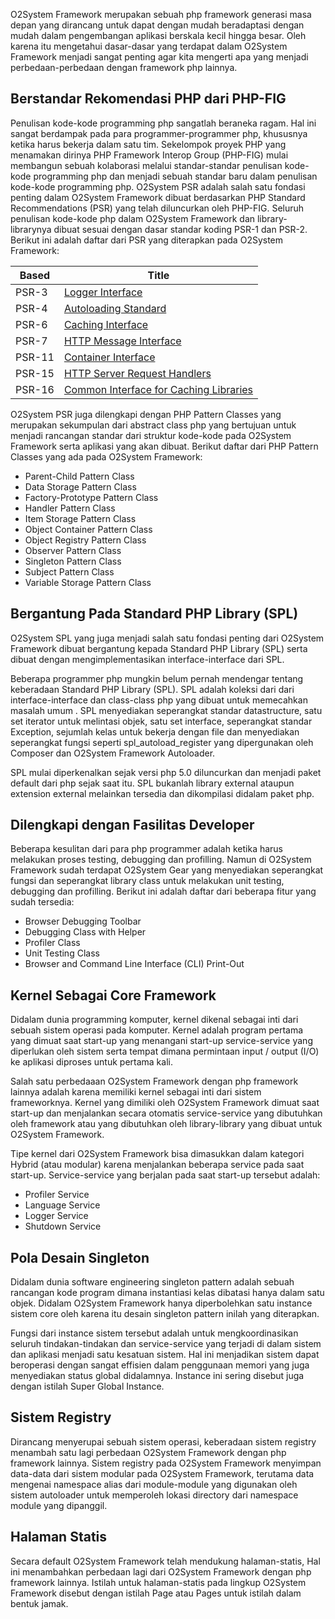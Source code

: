 O2System Framework merupakan sebuah php framework generasi masa depan yang dirancang untuk dapat dengan mudah beradaptasi dengan mudah dalam pengembangan aplikasi berskala kecil hingga besar. Oleh karena itu mengetahui dasar-dasar yang terdapat dalam O2System Framework menjadi sangat penting agar kita mengerti apa yang menjadi perbedaan-perbedaan dengan framework php lainnya.

## Berstandar Rekomendasi PHP dari PHP-FIG

Penulisan kode-kode programming php sangatlah beraneka ragam. Hal ini sangat berdampak pada para programmer-programmer php, khususnya ketika harus bekerja dalam satu tim. Sekelompok proyek PHP yang menamakan dirinya PHP Framework Interop Group (PHP-FIG) mulai membangun sebuah kolaborasi melalui standar-standar penulisan kode-kode programming php dan menjadi sebuah standar baru dalam penulisan kode-kode programming php.
O2System PSR adalah salah satu fondasi penting dalam O2System Framework dibuat berdasarkan PHP Standard Recommendations (PSR) yang telah diluncurkan oleh PHP-FIG. Seluruh penulisan kode-kode php dalam O2System Framework dan library-librarynya dibuat sesuai dengan dasar standar koding PSR-1 dan PSR-2. Berikut ini adalah daftar dari PSR yang diterapkan pada O2System Framework:


|Based |Title|
|--|---|
PSR-3|[Logger Interface](http://www.php-fig.org/psr/psr-3/)
PSR-4|[Autoloading Standard](http://www.php-fig.org/psr/psr-4/)
PSR-6|[Caching Interface](http://www.php-fig.org/psr/psr-6/)
PSR-7|[HTTP Message Interface](http://www.php-fig.org/psr/psr-7/)
PSR-11|[Container Interface](http://www.php-fig.org/psr/psr-11/)
PSR-15|[HTTP Server Request Handlers](http://www.php-fig.org/psr/psr-15/)
PSR-16|[Common Interface for Caching Libraries](http://www.php-fig.org/psr/psr-16/)

O2System PSR juga dilengkapi dengan PHP Pattern Classes yang merupakan sekumpulan dari abstract class php yang bertujuan untuk menjadi rancangan standar dari struktur kode-kode pada O2System Framework serta aplikasi yang akan dibuat. Berikut daftar dari PHP Pattern Classes yang ada pada O2System Framework:

- Parent-Child Pattern Class
- Data Storage Pattern Class
- Factory-Prototype Pattern Class
- Handler Pattern Class
- Item Storage Pattern Class
- Object Container Pattern Class
- Object Registry Pattern Class
-  Observer Pattern Class
- Singleton Pattern Class
- Subject Pattern Class
- Variable Storage Pattern Class

## Bergantung Pada Standard PHP Library (SPL)

O2System SPL yang juga menjadi salah satu fondasi penting dari O2System Framework dibuat bergantung kepada Standard PHP Library (SPL) serta dibuat dengan mengimplementasikan interface-interface dari SPL.

Beberapa programmer php mungkin belum pernah mendengar tentang keberadaan Standard PHP Library (SPL). SPL adalah koleksi dari dari interface-interface dan class-class php yang dibuat untuk memecahkan masalah umum . SPL menyediakan seperangkat standar datastructure, satu set iterator untuk melintasi objek, satu set interface, seperangkat standar Exception, sejumlah kelas untuk bekerja dengan file dan menyediakan seperangkat fungsi seperti spl_autoload_register yang dipergunakan oleh Composer dan O2System Framework Autoloader.

SPL mulai diperkenalkan sejak versi php 5.0 diluncurkan dan menjadi paket default dari php sejak saat itu. SPL bukanlah library external ataupun extension external melainkan tersedia dan dikompilasi didalam paket php.

## Dilengkapi dengan Fasilitas Developer

Beberapa kesulitan dari para php programmer adalah ketika harus melakukan proses testing, debugging dan profilling. Namun di O2System Framework sudah terdapat O2System Gear yang menyediakan seperangkat fungsi dan seperangkat library class untuk melakukan unit testing, debugging dan profilling. Berikut ini adalah daftar dari beberapa fitur yang sudah tersedia:

- Browser Debugging Toolbar
- Debugging Class with Helper
- Profiler Class
- Unit Testing Class
- Browser and Command Line Interface (CLI) Print-Out

## Kernel Sebagai Core Framework

Didalam dunia programming komputer, kernel dikenal sebagai inti dari sebuah sistem operasi pada komputer. Kernel adalah program pertama yang dimuat saat start-up yang menangani start-up service-service yang diperlukan oleh sistem serta tempat dimana permintaan input / output (I/O) ke aplikasi diproses untuk pertama kali.

Salah satu perbedaaan O2System Framework dengan php framework lainnya adalah karena memiliki kernel sebagai inti dari sistem frameworknya. Kernel yang dimiliki oleh O2System Framework dimuat saat start-up dan menjalankan secara otomatis service-service yang dibutuhkan oleh framework atau yang dibutuhkan oleh library-library yang dibuat untuk O2System Framework.

Tipe kernel dari O2System Framework bisa dimasukkan dalam kategori Hybrid (atau modular) karena menjalankan beberapa service pada saat start-up. Service-service yang berjalan pada saat start-up tersebut adalah:

- Profiler Service
- Language Service
- Logger Service
- Shutdown Service

## Pola Desain Singleton

Didalam dunia software engineering singleton pattern adalah sebuah rancangan kode program dimana instantiasi kelas dibatasi hanya dalam satu objek. Didalam O2System Framework hanya diperbolehkan satu instance sistem core oleh karena itu desain singleton pattern inilah yang diterapkan.

Fungsi dari instance sistem tersebut adalah untuk mengkoordinasikan seluruh tindakan-tindakan dan service-service yang terjadi di dalam sistem dan aplikasi menjadi satu kesatuan sistem. Hal ini menjadikan sistem dapat beroperasi dengan sangat effisien dalam penggunaan memori yang juga menyediakan status global didalamnya. Instance ini sering disebut juga dengan istilah Super Global Instance.

## Sistem Registry

Dirancang menyerupai sebuah sistem operasi, keberadaan sistem registry menambah satu lagi perbedaan O2System Framework dengan php framework lainnya. Sistem registry pada O2System Framework menyimpan data-data dari sistem modular pada O2System Framework, terutama data mengenai namespace alias dari module-module yang digunakan oleh sistem autoloader untuk memperoleh lokasi directory dari namespace module yang dipanggil.

## Halaman Statis

Secara default O2System Framework telah mendukung halaman-statis, Hal ini menambahkan perbedaan lagi dari O2System Framework dengan php framework lainnya. Istilah untuk halaman-statis pada lingkup O2System Framework disebut dengan istilah Page atau Pages untuk istilah dalam bentuk jamak.